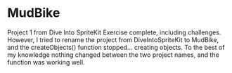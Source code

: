 # MudBike
Project 1 from Dive Into SpriteKit
Exercise complete, including challenges.
However, I tried to rename the project from DiveIntoSpriteKit to MudBike, and the createObjects() function stopped... creating objects.
To the best of my knowledge nothing changed between the two project names, and the function was working well.
